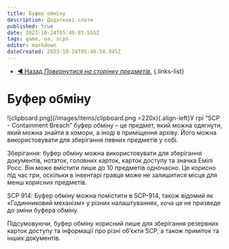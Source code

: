 ```yaml
---
title: Буфер обміну
description: Додаткові слоти
published: true
date: 2023-10-24T05:49:03.555Z
tags: game, ua, scps
editor: markdown
dateCreated: 2023-10-24T05:48:58.945Z
---
```


- [:arrow_backward: Назад *Повернутися на сторінку предметів.*](/uk/game/items#items)
{.links-list}

# Буфер обміну
![clipboard.png](/images/items/clipboard.png =220x){.align-left}У грі “SCP - Containment Breach” буфер обміну – це предмет, який можна одягнути, який можна знайти в комори, а іноді в приміщення архіву. Його можна використовувати для зберігання певних предметів у собі.

Зберігання: буфер обміну можна використовувати для зберігання документів, нотаток, головних карток, карток доступу та значка Емілі Росс. Він може вмістити лише до 10 предметів одночасно. Це корисно під час гри, оскільки в інвентарі гравця може не залишитися місця для менш корисних предметів.

SCP 914: Буфер обміну можна помістити в SCP-914, також відомий як «Годинниковий механізм» у різних налаштуваннях, хоча це не призведе до зміни буфера обміну.

Підсумовуючи, буфер обміну корисний лише для зберігання резервних карток доступу та інформації про різні об’єкти SCP, а також приміток та інших документів.